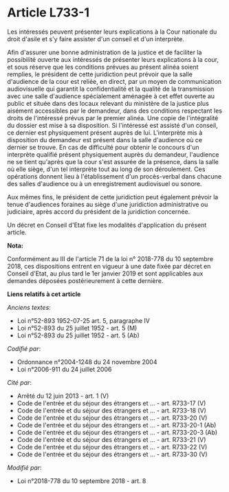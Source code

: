 # Article L733-1

Les intéressés peuvent présenter leurs explications à la Cour nationale du droit d'asile et s'y faire assister d'un conseil
et d'un interprète.

Afin d'assurer une bonne administration de la justice et de faciliter la possibilité ouverte aux intéressés de présenter
leurs explications à la cour, et sous réserve que les conditions prévues au présent alinéa soient remplies, le président de
cette juridiction peut prévoir que la salle d'audience de la cour est reliée, en direct, par un moyen de communication
audiovisuelle qui garantit la confidentialité et la qualité de la transmission avec une salle d'audience spécialement
aménagée à cet effet ouverte au public et située dans des locaux relevant du ministère de la justice plus aisément
accessibles par le demandeur, dans des conditions respectant les droits de l'intéressé prévus par le premier alinéa. Une
copie de l'intégralité du dossier est mise à sa disposition. Si l'intéressé est assisté d'un conseil, ce dernier est
physiquement présent auprès de lui. L'interprète mis à disposition du demandeur est présent dans la salle d'audience où ce
dernier se trouve. En cas de difficulté pour obtenir le concours d'un interprète qualifié présent physiquement auprès du
demandeur, l'audience ne se tient qu'après que la cour s'est assurée de la présence, dans la salle où elle siège, d'un tel
interprète tout au long de son déroulement. Ces opérations donnent lieu à l'établissement d'un procès-verbal dans chacune des
salles d'audience ou à un enregistrement audiovisuel ou sonore.

Aux mêmes fins, le président de cette juridiction peut également prévoir la tenue d'audiences foraines au siège d'une
juridiction administrative ou judiciaire, après accord du président de la juridiction concernée.

Un décret en Conseil d'Etat fixe les modalités d'application du présent article.

**Nota:**

Conformément au III de l'article 71 de la loi n° 2018-778 du 10 septembre 2018, ces dispositions entrent en vigueur à une
date fixée par décret en Conseil d'Etat, au plus tard le 1er janvier 2019 et sont applicables aux demandes déposées
postérieurement à cette dernière.

**Liens relatifs à cet article**

_Anciens textes_:

  - Loi n°52-893 1952-07-25 art. 5, paragraphe IV
  - Loi n°52-893 du 25 juillet 1952 - art. 5 (M)
  - Loi n°52-893 du 25 juillet 1952 - art. 5 (Ab)

_Codifié par_:

  - Ordonnance n°2004-1248 du 24 novembre 2004
  - Loi n°2006-911 du 24 juillet 2006

_Cité par_:

  - Arrêté du 12 juin 2013 - art. 1 (V)
  - Code de l'entrée et du séjour des étrangers et ... - art. R733-17 (V)
  - Code de l'entrée et du séjour des étrangers et ... - art. R733-18 (V)
  - Code de l'entrée et du séjour des étrangers et ... - art. R733-20 (V)
  - Code de l'entrée et du séjour des étrangers et ... - art. R733-20-1 (Ab)
  - Code de l'entrée et du séjour des étrangers et ... - art. R733-20-3 (Ab)
  - Code de l'entrée et du séjour des étrangers et ... - art. R733-21 (V)
  - Code de l'entrée et du séjour des étrangers et ... - art. R733-22 (V)
  - Code de l'entrée et du séjour des étrangers et ... - art. R733-30 (V)

_Modifié par_:

  - Loi n°2018-778 du 10 septembre 2018 - art. 8
